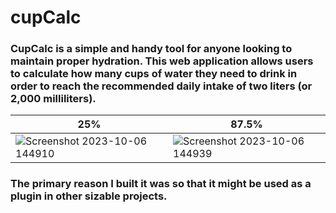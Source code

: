 # cupCalc
### CupCalc is a simple and handy tool for anyone looking to maintain proper hydration. This web application allows users to calculate how many cups of water they need to drink in order to reach the recommended daily intake of two liters (or 2,000 milliliters).

|               25%         |          87.5%              |
| ----------------------------------- | ----------------------------------- |
| ![Screenshot 2023-10-06 144910](https://github.com/khaledelhannat/cupCalc/assets/76536316/baae03f3-c358-4fc1-89fa-06afa18850f8) | ![Screenshot 2023-10-06 144939](https://github.com/khaledelhannat/cupCalc/assets/76536316/6cdc76fd-6c58-4a60-8e2a-2d646a1edab5) |

### The primary reason I built it was so that it might be used as a plugin in other sizable projects.
